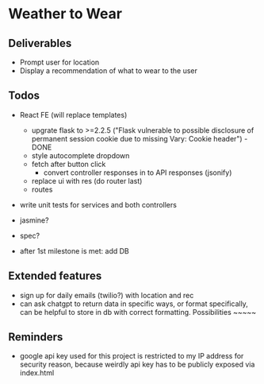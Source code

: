 # Weather to Wear

## Deliverables

- Prompt user for location
- Display a recommendation of what to wear to the user

## Todos

- React FE (will replace templates)
  - upgrate flask to >=2.2.5 ("Flask vulnerable to possible disclosure of permanent session cookie due to missing Vary: Cookie header") - DONE
  - style autocomplete dropdown
  - fetch after button click
    - convert controller responses in to API responses (jsonify)
  - replace ui with res (do router last)
  - routes

- write unit tests for services and both controllers
- jasmine?
- spec?

- after 1st milestone is met: add DB

## Extended features

- sign up for daily emails (twilio?) with location and rec
- can ask chatgpt to return data in specific ways, or format specifically, can be helpful to store in db with correct formatting. Possibilities ~~~~~

## Reminders

- google api key used for this project is restricted to my IP address for security reason, because weirdly api key has to be publicly exposed via index.html

